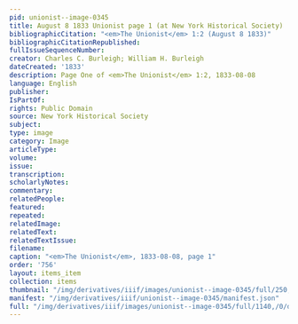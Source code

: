 ```yaml
---
pid: unionist--image-0345
title: August 8 1833 Unionist page 1 (at New York Historical Society)
bibliographicCitation: "<em>The Unionist</em> 1:2 (August 8 1833)"
bibliographicCitationRepublished: 
fullIssueSequenceNumber: 
creator: Charles C. Burleigh; William H. Burleigh
dateCreated: '1833'
description: Page One of <em>The Unionist</em> 1:2, 1833-08-08
language: English
publisher: 
IsPartOf: 
rights: Public Domain
source: New York Historical Society
subject: 
type: image
category: Image
articleType: 
volume: 
issue: 
transcription: 
scholarlyNotes: 
commentary: 
relatedPeople: 
featured: 
repeated: 
relatedImage: 
relatedText: 
relatedTextIssue: 
filename: 
caption: "<em>The Unionist</em>, 1833-08-08, page 1"
order: '756'
layout: items_item
collection: items
thumbnail: "/img/derivatives/iiif/images/unionist--image-0345/full/250,/0/default.jpg"
manifest: "/img/derivatives/iiif/unionist--image-0345/manifest.json"
full: "/img/derivatives/iiif/images/unionist--image-0345/full/1140,/0/default.jpg"
---
```

